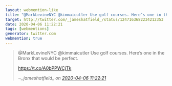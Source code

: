 ```yaml
---
layout: webmention-like
title: "@MarkLevineNYC @kimmaicutler Use golf courses. Here’s one in the Bronx that would be perfect. https://t.co/A0bPPWCjTk"
target: http://twitter.com/_jameshatfield_/status/1247163682234212353
date: 2020-04-06 11:22:21
tags: [webmentions]
generator: twitter.com
webmention: true
---
```




<blockquote class="external-citation">
  <p>
    @MarkLevineNYC @kimmaicutler Use golf courses. Here’s one in the Bronx that would be perfect. 

https://t.co/A0bPPWCjTk
  </p>
  <cite>‒<span class="p-author p-name">_jameshatfield_</span>
    on
    <a href="http://twitter.com/_jameshatfield_/status/1247163682234212353" rel="external nofollow" target="_blank">2020-04-06 11:22:21</a>
  </cite>
</blockquote>



